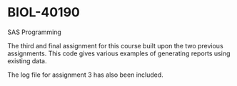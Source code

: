 BIOL-40190
==========

SAS Programming

The third and final assignment for this course built upon the two previous assignments. This code gives various examples of generating reports using existing data. 

The log file for assignment 3 has also been included.
